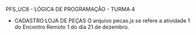 PFS_UC8 - LÓGICA DE PROGRAMAÇÃO - TURMA 4

- CADASTRO LOJA DE PEÇAS
O arquivo pecas.js se refere a atividade 1 do Encontro Remoto 1 do dia 21 de dezembro.
